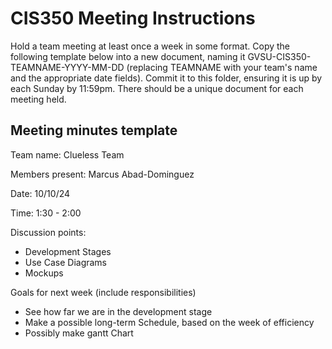 # CIS350 Meeting Instructions

Hold a team meeting at least once a week in some format.  Copy the following template below into a new document, naming it GVSU-CIS350-TEAMNAME-YYYY-MM-DD (replacing TEAMNAME with your team's name and the appropriate date fields).  Commit it to this folder, ensuring it is up by each Sunday by 11:59pm.  There should be a unique document for each meeting held.

## Meeting minutes template

Team name: Clueless Team

Members present: Marcus Abad-Dominguez

Date: 10/10/24

Time: 1:30 - 2:00

Discussion points: 

*  Development Stages
*  Use Case Diagrams 
*  Mockups

Goals for next week (include responsibilities)

*  See how far we are in the development stage
*  Make a possible long-term Schedule, based on the week of efficiency
*  Possibly make gantt Chart

